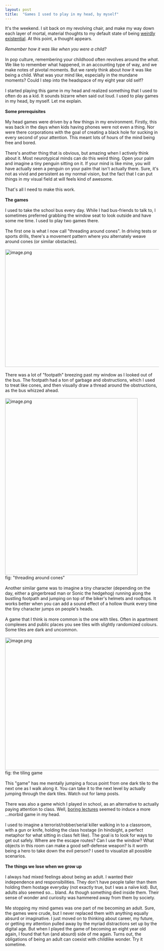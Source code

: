 ```yaml
---
layout: post
title:  "Games I used to play in my head, by myself"
---
```


<div dir="ltr"><div id="gmail-:v3" class="gmail-Ar gmail-Au" style="display:block"><div id="gmail-:vk" class="gmail-Am gmail-Al editable gmail-LW-avf gmail-tS-tW gmail-tS-tY" aria-label="Message Body" role="textbox" aria-multiline="true" style="direction:ltr;min-height:376px" tabindex="1"><div id="gmail-:1cg" class="gmail-Ar gmail-Au" style="display:block"><div id="gmail-:1bs" class="gmail-Am gmail-Al editable gmail-LW-avf gmail-tS-tW gmail-tS-tY" aria-label="Message Body" role="textbox" aria-multiline="true" style="direction:ltr;min-height:561px" tabindex="1"><div id="gmail-:1xk" class="gmail-Ar gmail-Au" style="display:block"><div id="gmail-:1xo" class="gmail-Am gmail-Al editable gmail-LW-avf gmail-tS-tW gmail-tS-tY" aria-label="Message Body" role="textbox" aria-multiline="true" style="direction:ltr;min-height:561px" tabindex="1"><div id="gmail-:21o" class="gmail-Ar gmail-Au" style="display:block"><div id="gmail-:21k" class="gmail-Am gmail-Al editable gmail-LW-avf gmail-tS-tW gmail-tS-tY" aria-label="Message Body" role="textbox" aria-multiline="true" style="direction:ltr;min-height:561px" tabindex="1"><div id="gmail-:1d2" class="gmail-Ar gmail-Au" style="display:block"><div id="gmail-:1cy" class="gmail-Am gmail-Al editable gmail-LW-avf gmail-tS-tW gmail-tS-tY" aria-label="Message Body" role="textbox" aria-multiline="true" style="direction:ltr;min-height:561px" tabindex="1"><div id="gmail-:11z" class="gmail-Ar gmail-Au gmail-Ao" style="display:block"><div id="gmail-:123" class="gmail-Am gmail-Al editable gmail-LW-avf gmail-tS-tW gmail-tS-tY" aria-label="Message Body" role="textbox" aria-multiline="true" style="direction:ltr;min-height:376px" tabindex="1">It&#39;s the weekend. I sit back on my revolving chair, and make my way down each layer of mortal, material thoughts to my default state of being <a href="https://internetblog.co/atharva/2021/10/26/bd886523-0058-462d-bd8b-8d4f1e545999.html" target="_blank">weirdly existential</a>. At this point, a thought appears. <br><div><br></div><div><i>Remember how it was like when you were a child?</i></div><div><br></div><div>In pop culture, remembering your childhood often revolves around the <i>what</i>. We like to remember what happened, in an accounting type of way, and we make notes of pivotal moments. But we rarely think about <i>how</i> it was like being a child. What was your mind like, especially in the mundane moments? Could I step into the headspace of my eight year old self?<br></div><div><br></div><div>I started playing this game in my head and realized something that I used to often do as a kid. It sounds bizarre when said out loud. I used to play games in my head, by myself. Let me explain.<br></div><div><br></div><div><b>Some prerequisites<br></b></div><div><br></div><div>My head games were driven by a few things in my environment. Firstly, this was back in the days when kids having phones were not even a thing. Nor were there corporations with the goal of creating a black hole for sucking in every second of your attention. This meant lots of hours of the mind being free and bored.</div><div><br></div><div>There&#39;s another thing that is obvious, but amazing when I actively think about it. Most neurotypical minds can do this weird thing. Open your palm and imagine a tiny penguin sitting on it. If your mind is like mine, you will have actually seen a penguin on your palm that isn&#39;t actually there. Sure, it&#39;s not as vivid and persistent as my normal vision, but the fact that I can put things in my visual field at will feels kind of awesome.<br></div><div><br></div><div>That&#39;s all I need to make this work.</div><div><br></div><div><b>The games</b></div><div><br></div><div>I used to take the school bus every day. While I had bus-friends to talk to, I sometimes preferred grabbing the window seat to look outside and have some me time. I used to play two games there.</div><div><br></div><div>The first one is what I now call &quot;threading around cones&quot;. In driving tests or sports drills, there&#39;s a movement pattern where you alternately weave around cones (or similar obstacles).</div><div><br></div><div><img src="https://internetblog.s3.amazonaws.com/images/384d86e5-6391-4708-9530-69d4f92c9dd6" alt="image.png" width="578" height="385"><br><br>There was a lot of &quot;footpath&quot; breezing past my window as I looked out of the bus. The footpath had a ton of garbage and obstructions, which I used to treat like cones, and then visually draw a thread around the obstructions, as the bus whizzed ahead.</div><div><br></div><div><img src="https://internetblog.s3.amazonaws.com/images/4edad632-60d5-4cdb-a5b4-f4882f89b22d" alt="image.png" width="434" height="578"><br>fig: &quot;threading around cones&quot;<br></div><div><br></div><div>Another similar game was to imagine a tiny character (depending on the day, either a gingerbread man or Sonic the hedgehog) running along the bustling footpath and jumping on top of the biker&#39;s helmets and rooftops. It works better when you can add a sound effect of a hollow thunk every time the tiny character jumps on people&#39;s heads.<br></div><div><br></div><div>A game that I think is more common is the one with tiles. Often in apartment complexes and public places you see tiles with slightly randomized colours. Some tiles are dark and uncommon.</div><div><br></div><div><img src="https://internetblog.s3.amazonaws.com/images/324cef6a-5c73-48bf-a7ef-d823799cb45e" alt="image.png" width="578" height="434"><br>fig: the tiling game<br></div><div><br></div><div>This &quot;game&quot; has me mentally jumping a focus point from one dark tile to the next one as I walk along it. You can take it to the next level by actually jumping through the dark tiles. Watch out for lamp posts.</div><div><br></div><div>There was also a game which I played in school, as an alternative to actually paying attention to class. Well, <a href="https://atharvaraykar.me/education/lectures.html">boring lectures</a> seemed to induce a more ...morbid game in my head.</div><div><br></div><div>I used to imagine a terrorist/robber/serial killer walking in to a classroom, with a gun or knife, holding the class hostage (in hindsight, a perfect metaphor for what sitting in class felt like). The goal is to look for ways to get out safely. Where are the escape routes? Can I use the window? What objects in this room can make a good self-defense weapon? Is it worth being a hero to take down the evil person? I used to visualize all possible scenarios.</div><div><br></div><div><b>The things we lose when we grow up</b></div><div><b><br></b></div><div>I always had mixed feelings about being an adult. I wanted their independence and responsibilities. They don&#39;t have people taller than them holding them hostage everyday (not exactly true, but I was a naïve kid). But, adults also seemed so... bland. As though something died inside them. Their sense of wonder and curiosity was hammered away from them by society.<br></div><div><br></div><div>Me stopping my mind games was one part of me becoming an adult. Sure, the games were crude, but I never replaced them with anything equally absurd or imaginative. I just moved on to thinking about career, my future, or getting my attention pulled away by the myriad distractions set up by the digital age. But when I played the game of becoming an eight year old again, I found that fun (and absurd) side of me again. Turns out, the obligations of being an adult can coexist with childlike wonder. Try it sometime.<br></div></div></div></div></div></div></div></div></div></div></div></div></div></div>
